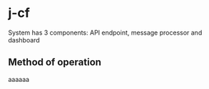 # j-cf #

System has 3 components: API endpoint, message processor and dashboard

## Method of operation ##

aaaaaa
